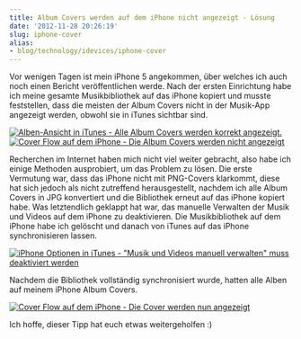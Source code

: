 ```yaml
---
title: Album Covers werden auf dem iPhone nicht angezeigt - Lösung
date: '2012-11-28 20:26:19'
slug: iphone-cover
alias:
- blog/technology/idevices/iphone-cover
---
```


Vor wenigen Tagen ist mein iPhone 5 angekommen, über welches ich auch noch einen Bericht veröffentlichen werde. Nach der ersten Einrichtung habe ich meine gesamte Musikbibliothek auf das iPhone kopiert und musste feststellen, dass die meisten der Album Covers nicht in der Musik-App angezeigt werden, obwohl sie in iTunes sichtbar sind.

[![Alben-Ansicht in iTunes - Alle Album Covers werden korrekt angezeigt.](/uploads/2012/11/iTunes-Alben-mit-Cover.png "iTunes Alben mit Cover")](/uploads/2012/11/iTunes-Alben-mit-Cover.png)
[![Cover Flow auf dem iPhone - Die Album Covers werden nicht angezeigt](/uploads/2012/11/IMG_0009.png "Cover Flow auf dem iPhone - Die Cover werden nicht angezeigt")](/uploads/2012/11/IMG_0009.png)

Recherchen im Internet haben mich nicht viel weiter gebracht, also habe ich einige Methoden ausprobiert, um das Problem zu lösen. Die erste Vermutung war, dass das iPhone nicht mit PNG-Covers klarkommt, diese hat sich jedoch als nicht zutreffend herausgestellt, nachdem ich alle Album Covers in JPG konvertiert und die Bibliothek erneut auf das iPhone kopiert habe. Was letztendlich geklappt hat war, das manuelle Verwalten der Musik und Videos auf dem iPhone zu deaktivieren. Die Musikbibliothek auf dem iPhone habe ich gelöscht und danach von iTunes auf das iPhone synchronisieren lassen.

[![iPhone Optionen in iTunes - "Musik und Videos manuell verwalten" muss deaktiviert werden](/uploads/2012/11/iPhone-Optionen-in-iTunes.png "iPhone Optionen in iTunes")](/uploads/2012/11/iPhone-Optionen-in-iTunes.png)

Nachdem die Bibliothek vollständig synchronisiert wurde, hatten alle Alben auf meinem iPhone Album Covers.

[![Cover Flow auf dem iPhone - Die Cover werden nun angezeigt](/uploads/2012/11/IMG_0010.png "Cover Flow auf dem iPhone - Die Cover werden nun angezeigt")](/uploads/2012/11/IMG_0010.png)

Ich hoffe, dieser Tipp hat euch etwas weitergeholfen :)
